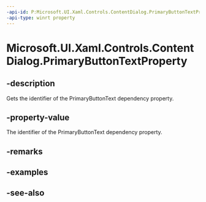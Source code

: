 ```yaml
---
-api-id: P:Microsoft.UI.Xaml.Controls.ContentDialog.PrimaryButtonTextProperty
-api-type: winrt property
---
```


<!-- Property syntax
public Windows.UI.Xaml.DependencyProperty PrimaryButtonTextProperty { get; }
-->

# Microsoft.UI.Xaml.Controls.ContentDialog.PrimaryButtonTextProperty

## -description
Gets the identifier of the PrimaryButtonText dependency property.

## -property-value
The identifier of the PrimaryButtonText dependency property.

## -remarks

## -examples

## -see-also

